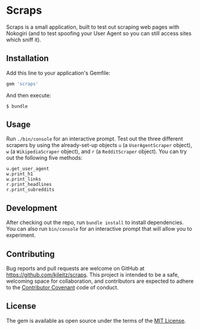 # Scraps

Scraps is a small application, built to test out scraping web pages with Nokogiri (and to test spoofing your User Agent so you can still access sites which sniff it).

## Installation

Add this line to your application's Gemfile:

```ruby
gem 'scraps'
```

And then execute:

    $ bundle


## Usage

Run `./bin/console` for an interactive prompt. Test out the three different scrapers by using the already-set-up objects `u` (a `UserAgentScraper` object), `w` (a `WikipediaScraper` object), and `r` (a `RedditScraper` object). You can try out the following five methods:

```
u.get_user_agent
w.print_h1
w.print_links
r.print_headlines
r.print_subreddits
```

## Development

After checking out the repo, run `bundle install` to install dependencies. You can also run `bin/console` for an interactive prompt that will allow you to experiment.

## Contributing

Bug reports and pull requests are welcome on GitHub at https://github.com/kjleitz/scraps. This project is intended to be a safe, welcoming space for collaboration, and contributors are expected to adhere to the [Contributor Covenant](http://contributor-covenant.org) code of conduct.

## License

The gem is available as open source under the terms of the [MIT License](http://opensource.org/licenses/MIT).
